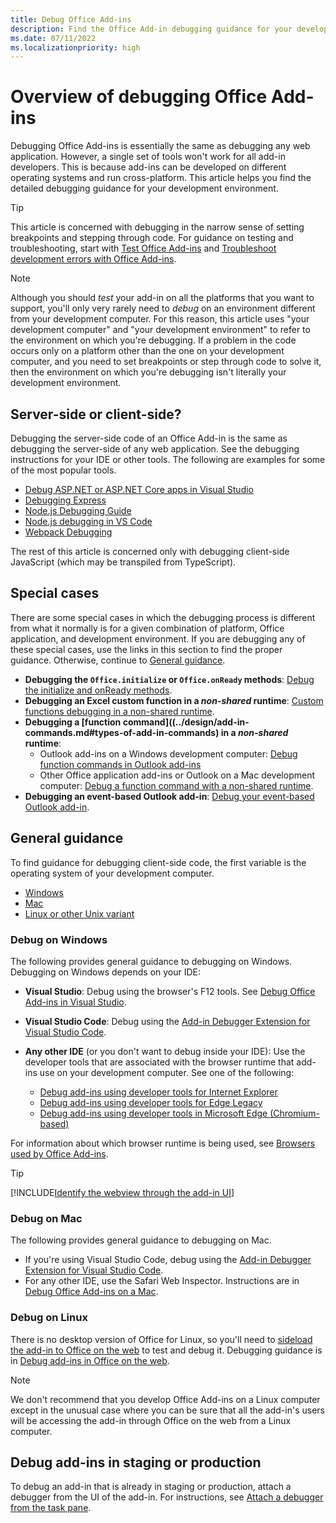 ```yaml
---
title: Debug Office Add-ins
description: Find the Office Add-in debugging guidance for your development environment.
ms.date: 07/11/2022
ms.localizationpriority: high
---
```


# Overview of debugging Office Add-ins

Debugging Office Add-ins is essentially the same as debugging any web application. However, a single set of tools won't work for all add-in developers. This is because add-ins can be developed on different operating systems and run cross-platform. This article helps you find the detailed debugging guidance for your development environment.

> [!TIP]
> This article is concerned with debugging in the narrow sense of setting breakpoints and stepping through code. For guidance on testing and troubleshooting, start with [Test Office Add-ins](test-debug-office-add-ins.md) and [Troubleshoot development errors with Office Add-ins](troubleshoot-development-errors.md).

> [!NOTE]
> Although you should *test* your add-in on all the platforms that you want to support, you'll only very rarely need to *debug* on an environment different from your development computer. For this reason, this article uses "your development computer" and "your development environment" to refer to the environment on which you're debugging. If a problem in the code occurs only on a platform other than the one on your development computer, and you need to set breakpoints or step through code to solve it, then the environment on which you're debugging isn't literally your development environment.

## Server-side or client-side?

Debugging the server-side code of an Office Add-in is the same as debugging the server-side of any web application. See the debugging instructions for your IDE or other tools. The following are examples for some of the most popular tools.

- [Debug ASP.NET or ASP.NET Core apps in Visual Studio](/visualstudio/debugger/how-to-enable-debugging-for-aspnet-applications)
- [Debugging Express](https://expressjs.com/en/guide/debugging.html)
- [Node.js Debugging Guide](https://nodejs.org/en/docs/guides/debugging-getting-started/)
- [Node.js debugging in VS Code](https://code.visualstudio.com/docs/nodejs/nodejs-debugging)
- [Webpack Debugging](https://webpack.js.org/contribute/debugging/)

The rest of this article is concerned only with debugging client-side JavaScript (which may be transpiled from TypeScript).

## Special cases

There are some special cases in which the debugging process is different from what it normally is for a given combination of platform, Office application, and development environment. If you are debugging any of these special cases, use the links in this section to find the proper guidance. Otherwise, continue to [General guidance](#general-guidance).

- **Debugging the `Office.initialize` or `Office.onReady` methods**: [Debug the initialize and onReady methods](debug-initialize-onready.md).
- **Debugging an Excel custom function in a _non-shared_ runtime**: [Custom functions debugging in a non-shared runtime](../excel/custom-functions-debugging.md).
- **Debugging a [function command]((../design/add-in-commands.md#types-of-add-in-commands) in a _non-shared_ runtime**: 
    - Outlook add-ins on a Windows development computer: [Debug function commands in Outlook add-ins](../outlook/debug-ui-less.md) 
    - Other Office application add-ins or Outlook on a Mac development computer: [Debug a function command with a non-shared runtime](debug-function-command.md).
- **Debugging an event-based Outlook add-in**: [Debug your event-based Outlook add-in](../outlook/debug-autolaunch.md). 
 
## General guidance

To find guidance for debugging client-side code, the first variable is the operating system of your development computer.

- [Windows](#debug-on-windows)
- [Mac](#debug-on-mac)
- [Linux or other Unix variant](#debug-on-linux)

### Debug on Windows

The following provides general guidance to debugging on Windows. Debugging on Windows depends on your IDE:

- **Visual Studio**: Debug using the browser's F12 tools. See [Debug Office Add-ins in Visual Studio](../develop/debug-office-add-ins-in-visual-studio.md).
- **Visual Studio Code**: Debug using the [Add-in Debugger Extension for Visual Studio Code](debug-with-vs-extension.md).
- **Any other IDE** (or you don't want to debug inside your IDE): Use the developer tools that are associated with the browser runtime that add-ins use on your development computer. See one of the following:

    - [Debug add-ins using developer tools for Internet Explorer](debug-add-ins-using-f12-tools-ie.md)
    - [Debug add-ins using developer tools for Edge Legacy](debug-add-ins-using-devtools-edge-legacy.md)
    - [Debug add-ins using developer tools in Microsoft Edge (Chromium-based)](debug-add-ins-using-devtools-edge-chromium.md)

For information about which browser runtime is being used, see [Browsers used by Office Add-ins](../concepts/browsers-used-by-office-web-add-ins.md).

> [!TIP]
> [!INCLUDE[Identify the webview through the add-in UI](../includes/identify-webview-in-ui.md)]

### Debug on Mac

The following provides general guidance to debugging on Mac.

- If you're using Visual Studio Code, debug using the [Add-in Debugger Extension for Visual Studio Code](debug-with-vs-extension.md).
- For any other IDE, use the Safari Web Inspector. Instructions are in [Debug Office Add-ins on a Mac](debug-office-add-ins-on-ipad-and-mac.md).


### Debug on Linux

There is no desktop version of Office for Linux, so you'll need to [sideload the add-in to Office on the web](sideload-office-add-ins-for-testing.md) to test and debug it. Debugging guidance is in [Debug add-ins in Office on the web](debug-add-ins-in-office-online.md).

> [!NOTE]
> We don't recommend that you develop Office Add-ins on a Linux computer except in the unusual case where you can be sure that all the add-in's users will be accessing the add-in through Office on the web from a Linux computer.

## Debug add-ins in staging or production

To debug an add-in that is already in staging or production, attach a debugger from the UI of the add-in. For instructions, see [Attach a debugger from the task pane](attach-debugger-from-task-pane.md).